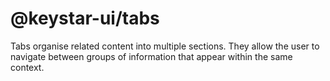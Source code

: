 # @keystar-ui/tabs

Tabs organise related content into multiple sections. They allow the user to
navigate between groups of information that appear within the same context.
